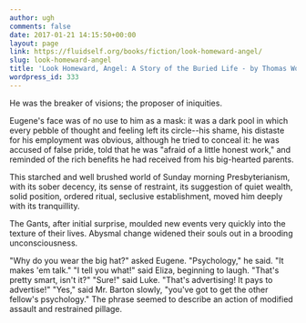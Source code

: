 ```yaml
---
author: ugh
comments: false
date: 2017-01-21 14:15:50+00:00
layout: page
link: https://fluidself.org/books/fiction/look-homeward-angel/
slug: look-homeward-angel
title: 'Look Homeward, Angel: A Story of the Buried Life - by Thomas Wolfe'
wordpress_id: 333
---
```


He was the breaker of visions; the proposer of iniquities.

Eugene's face was of no use to him as a mask: it was a dark pool in which every pebble of thought and feeling left its circle--his shame, his distaste for his employment was obvious, although he tried to conceal it: he was accused of false pride, told that he was "afraid of a little honest work," and reminded of the rich benefits he had received from his big-hearted parents.

This starched and well brushed world of Sunday morning Presbyterianism, with its sober decency, its sense of restraint, its suggestion of quiet wealth, solid position, ordered ritual, seclusive establishment, moved him deeply with its tranquillity.

The Gants, after initial surprise, moulded new events very quickly into the texture of their lives. Abysmal change widened their souls out in a brooding unconsciousness.

"Why do you wear the big hat?" asked Eugene. "Psychology," he said. "It makes 'em talk." "I tell you what!" said Eliza, beginning to laugh. "That's pretty smart, isn't it?" "Sure!" said Luke. "That's advertising! It pays to advertise!" "Yes," said Mr. Barton slowly, "you've got to get the other fellow's psychology." The phrase seemed to describe an action of modified assault and restrained pillage.
